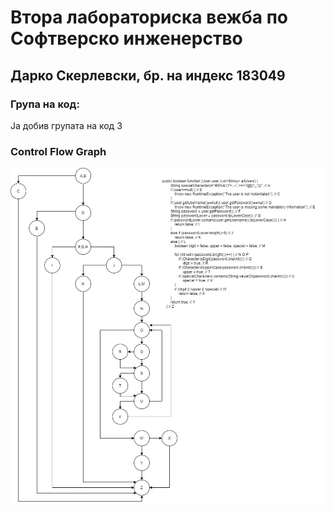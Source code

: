 # Втора лабораториска вежба по Софтверско инженерство

## Дарко Скерлевски, бр. на индекс 183049

### Група на код: 

Ја добив групата на код 3

### Control Flow Graph

![control flow graph](controlflowgraph.png)
